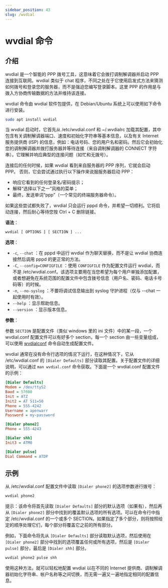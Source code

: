 ```yaml
---
sidebar_position: 43
slug: /wvdial
---
```


# wvdial 命令



## 介绍

wvdial 是一个智能的 PPP 拨号工具，这意味着它会拨打调制解调器并启动 PPP 连接到互联网。wvdial 类似于 chat 程序，不同之处在于它使用启发式方法来猜测如何拨号和登录您的服务器，而不是强迫您编写登录脚本。这里 PPP 的作用是与拨入方协商传输数据的方法并维持该连接。

wvdial 命令由 wvdial 软件包提供，在 Debian/Ubuntu 系统上可以使用如下命令进行安装。

```bash
sudo apt install wvdial
```

当 wvdial 启动时，它首先从 /etc/wvdial.conf 和 ~/.wvdialrc 加载其配置，其中包含有关调制解调器端口、速度和初始化字符串等基本信息，以及有关 Internet 服务提供商 (ISP) 的信息，例如：电话号码、您的用户名和密码。然后它会初始化您的调制解调器并拨打服务器并等待连接（来自调制解调器的 CONNECT 字符串）。它理解并响应典型的连接问题（如忙和无拨号）。

连接后的任何时候，如果 wvdial 看到来自服务器的 PPP 序列，它就会启动 PPP。 否则，它会尝试通过执行以下操作来说服服务器启动 PPP：

- 响应它看到的任何登录名/密码提示；
- 解释“选择以下之一”风格的菜单；
- 最终，发送单词“ppp”（一个常见的终端服务器命令）。

如果这些尝试都失败了，wvdial 只会运行 pppd 命令，并希望一切顺利。它将启动连接，然后耐心等待您按 Ctrl + C 删除链接。

**语法**：

```bash
wvdial [ OPTIONS ] [ SECTION ] ...
```

**选项**：

- `-c`, `--chat` ：在 pppd 中运行 wvdial 作为聊天替换，而不是让 wvdial 协商连接然后调用 pppd 的更正常的方法。
- `-C`, `--config=CONFIGFILE` ：使用 `CONFIGFILE` 作为配置文件运行 wvdial，而不是 /etc/wvdial.conf。该选项主要用在当您希望为每个用户单独添加配置，或者想避免在系统范围的配置文件中包含拨号信息（用户名、密码、电话卡号码等）的时候。
- `-n`, `--no-syslog` ：不要将调试信息输出到 syslog 守护进程（仅与 --chat 一起使用时有效）。
- `--help` ：显示帮助信息。
- `--version` ：显示版本信息。

**参数**：

参数 `SECTION` 是配置文件（类似 windows 里的 ini 文件）中的某一段，一个 wvdial.conf 配置文件可以有好多个 section，每一个 section 由一些变量组成，可以使用 [wvdialconf](/linux-command/wvdialconf) 命令自动生成配置文件。

wvdial 通常在没有命令行选项的情况下运行，在这种情况下，它从 /etc/wvdial.conf 的 `[Dialer Defaults]` 部分读取其配置。关于配置文件的详细说明，可以通过 `man wvdial.conf` 命令获取。下面是一个 wvdial.conf 配置文件的示例：

```ini showLineNumbers
[Dialer Defaults]
Modem = /dev/ttyS2
Baud = 57600
Init = ATZ
Init2 = AT S11=50
Phone = 555-4242
Username = apenwarr
Password = my-password

[Dialer phone2]
Phone = 555-4243

[Dialer shh]
Init3 = ATM0

[Dialer pulse]
Dial Command = ATDP
```



## 示例

从 /etc/wvdial.conf 配置文件中读取 `[Dialer phone2]` 的选项参数进行拨号：

```bash
wvdial phone2
```

提示：该命令将首先读取 `[Dialer Defaults]` 部分的默认选项（如果有），然后再从 `[Dialer phone2]` 部分中找到的覆盖默认选项的所有选项。可以在命令行中指定 /etc/wvdial.conf 的一个或多个 SECTION。如果指定了多个部分，则将按照给定的顺序处理它们，每个部分将覆盖它之前的所有部分。

例如，下面命令将先从 `[Dialer Defaults]` 部分读取默认选项，然后使用在 `[Dialer phone2]` 部分中找到的选项覆盖任何或所有选项，然后是 `[Dialer pulse]` 部分，最后是 `[Dialer shh]` 部分。

```bash
wvdial phone2 pulse shh
```


使用这种方法，就可以轻松地配置 wvdial 以在不同的 Internet 提供商、调制解调器初始化字符串、帐户名称等之间切换，而无需一遍又一遍地指定相同的配置信息。

